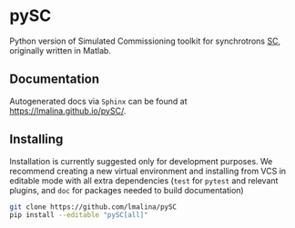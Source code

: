 # pySC
Python version of Simulated Commissioning toolkit for synchrotrons [SC](https://github.com/ThorstenHellert/SC), originally written in Matlab.

## Documentation

Autogenerated docs via `Sphinx` can be found at <https://lmalina.github.io/pySC/>.

## Installing

Installation is currently suggested only for development purposes. 
We recommend creating a new virtual environment and installing from 
VCS in editable mode with all extra dependencies 
(`test` for `pytest` and relevant plugins, and `doc` for packages needed to build documentation)
```bash
git clone https://github.com/lmalina/pySC
pip install --editable "pySC[all]"
```
